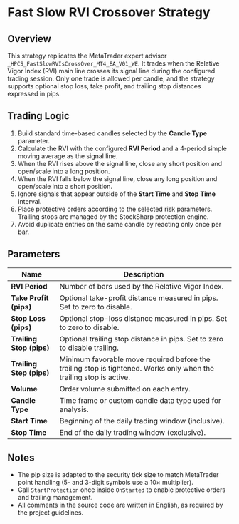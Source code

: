 # Fast Slow RVI Crossover Strategy

## Overview
This strategy replicates the MetaTrader expert advisor `_HPCS_FastSlowRVIsCrossOver_MT4_EA_V01_WE`. It trades when the Relative Vigor Index (RVI) main line crosses its signal line during the configured trading session. Only one trade is allowed per candle, and the strategy supports optional stop loss, take profit, and trailing stop distances expressed in pips.

## Trading Logic
1. Build standard time-based candles selected by the **Candle Type** parameter.
2. Calculate the RVI with the configured **RVI Period** and a 4-period simple moving average as the signal line.
3. When the RVI rises above the signal line, close any short position and open/scale into a long position.
4. When the RVI falls below the signal line, close any long position and open/scale into a short position.
5. Ignore signals that appear outside of the **Start Time** and **Stop Time** interval.
6. Place protective orders according to the selected risk parameters. Trailing stops are managed by the StockSharp protection engine.
7. Avoid duplicate entries on the same candle by reacting only once per bar.

## Parameters
| Name | Description |
|------|-------------|
| **RVI Period** | Number of bars used by the Relative Vigor Index. |
| **Take Profit (pips)** | Optional take-profit distance measured in pips. Set to zero to disable. |
| **Stop Loss (pips)** | Optional stop-loss distance measured in pips. Set to zero to disable. |
| **Trailing Stop (pips)** | Optional trailing stop distance in pips. Set to zero to disable trailing. |
| **Trailing Step (pips)** | Minimum favorable move required before the trailing stop is tightened. Works only when the trailing stop is active. |
| **Volume** | Order volume submitted on each entry. |
| **Candle Type** | Time frame or custom candle data type used for analysis. |
| **Start Time** | Beginning of the daily trading window (inclusive). |
| **Stop Time** | End of the daily trading window (exclusive). |

## Notes
- The pip size is adapted to the security tick size to match MetaTrader point handling (5- and 3-digit symbols use a 10× multiplier).
- Call `StartProtection` once inside `OnStarted` to enable protective orders and trailing management.
- All comments in the source code are written in English, as required by the project guidelines.

